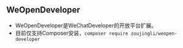 WeOpenDeveloper
--
* WeOpenDeveloper是WeChatDeveloper的开放平台扩展。
* 目前仅支持Composer安装，`composer require zoujingli/weopen-developer`

